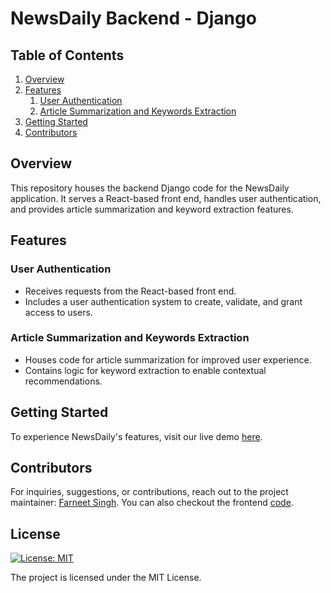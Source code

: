 # NewsDaily Backend - Django

## Table of Contents
1. [Overview](#overview)
2. [Features](#features)
    1. [User Authentication](#user-authentication)
    2. [Article Summarization and Keywords Extraction](#article-summarization-and-keywords-extraction)
3. [Getting Started](#getting-started)
4. [Contributors](#contributors)

## Overview
This repository houses the backend Django code for the NewsDaily application. It serves a React-based front end, handles user authentication, and provides article summarization and keyword extraction features.

## Features

### User Authentication
- Receives requests from the React-based front end.
- Includes a user authentication system to create, validate, and grant access to users.

### Article Summarization and Keywords Extraction
- Houses code for article summarization for improved user experience.
- Contains logic for keyword extraction to enable contextual recommendations.

## Getting Started
To experience NewsDaily's features, visit our live demo [here](https://news-daily-swart.vercel.app/).

## Contributors
For inquiries, suggestions, or contributions, reach out to the project maintainer: [Farneet Singh](mailto:farneetsingh_co21a3_72@dtu.ac.in). You can also checkout the frontend [code](https://github.com/farneet24/NewsDaily-App).

## License
[![License: MIT](https://img.shields.io/badge/License-MIT-yellow.svg)](https://opensource.org/licenses/MIT)

The project is licensed under the MIT License.

